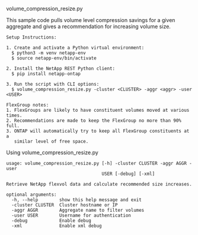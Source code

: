 volume_compression_resize.py

This sample code pulls volume level compression savings for a given aggregate
and gives a recommendation for increasing volume size.

```
Setup Instructions:
 
1. Create and activate a Python virtual environment:
  $ python3 -m venv netapp-env
  $ source netapp-env/bin/activate

2. Install the NetApp REST Python client:
  $ pip install netapp-ontap

3. Run the script with CLI options:
  $ volume_compression_resize.py -cluster <CLUSTER> -aggr <aggr> -user <USER>

FlexGroup notes:
1. FlexGroups are likely to have constituent volumes moved at various times.
2. Recommendations are made to keep the FlexGroup no more than 90% full.
3. ONTAP will automatically try to keep all FlexGroup constituents at a
   similar level of free space.
```

Using volume_compression_resize.py
```
usage: volume_compression_resize.py [-h] -cluster CLUSTER -aggr AGGR -user
                                    USER [-debug] [-xml]

Retrieve NetApp flexvol data and calculate recommended size increases.

optional arguments:
  -h, --help        show this help message and exit
  -cluster CLUSTER  Cluster hostname or IP
  -aggr AGGR        Aggregate name to filter volumes
  -user USER        Username for authentication
  -debug            Enable debug
  -xml              Enable xml debug
```
